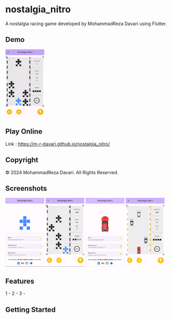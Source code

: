 # nostalgia_nitro

A nostalgia racing game developed by MohammadReza Davari using Flutter.

## Demo
<img align="center" src="https://raw.githubusercontent.com/m-r-davari/nostalgia_nitro/dev/samples/gp1.gif" alt="gp1" width="24%"/>


## Play Online
Link : https://m-r-davari.github.io/nostalgia_nitro/

## Copyright
© 2024 MohammadReza Davari. All Rights Reserved.

## Screenshots
<img src="https://raw.githubusercontent.com/m-r-davari/nostalgia_nitro/dev/samples/sc1.png" alt="sc1" width="24%"/> <img src="https://raw.githubusercontent.com/m-r-davari/nostalgia_nitro/dev/samples/sc3.png" alt="sc3" width="24%"/> <img src="https://raw.githubusercontent.com/m-r-davari/nostalgia_nitro/dev/samples/sc2.png" alt="sc2" width="24%"/> <img src="https://raw.githubusercontent.com/m-r-davari/nostalgia_nitro/dev/samples/sc4.png" alt="sc4" width="24%"/>

## Features
1 -
2 -
3 -


## Getting Started



